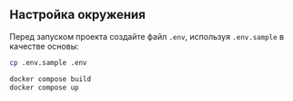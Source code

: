 ## Настройка окружения

Перед запуском проекта создайте файл `.env`, используя `.env.sample` в качестве основы:

```bash
cp .env.sample .env
```

```bash
docker compose build
docker compose up
```

